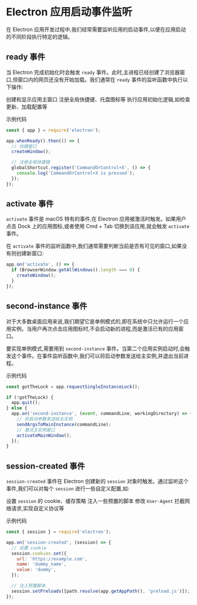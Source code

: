 # Electron 应用启动事件监听

在 Electron 应用开发过程中,我们经常需要监听应用的启动事件,以便在应用启动的不同阶段执行特定的逻辑。

## ready 事件

当 Electron 完成初始化时会触发 `ready` 事件。此时,主进程已经创建了浏览器窗口,但窗口内的网页还没有开始加载。我们通常在 `ready` 事件的监听函数中执行以下操作:

创建和显示应用主窗口
注册全局快捷键、托盘图标等
执行应用初始化逻辑,如检查更新、加载配置等

示例代码

```javascript
const { app } = require('electron');

app.whenReady().then(() => {
  // 创建窗口
  createWindow();

  // 注册全局快捷键
  globalShortcut.register('CommandOrControl+X', () => {
    console.log('CommandOrControl+X is pressed');
  });
});
```

## activate 事件

`activate` 事件是 macOS 特有的事件,在 Electron 应用被激活时触发。如果用户点击 Dock 上的应用图标,或者使用 Cmd + Tab 切换到该应用,就会触发 `activate` 事件。

在 `activate` 事件的监听函数中,我们通常需要判断当前是否有可见的窗口,如果没有则创建新窗口:

```javascript
app.on('activate', () => {
  if (BrowserWindow.getAllWindows().length === 0) {
    createWindow();
  }
});
```

## second-instance 事件

对于大多数桌面应用来说,我们期望它是单例模式的,即在系统中只允许运行一个应用实例。当用户再次点击应用图标时,不会启动新的进程,而是激活已有的应用窗口。

要实现单例模式,需要用到 `second-instance` 事件。当第二个应用实例启动时,会触发这个事件。在事件监听函数中,我们可以将启动参数发送给主实例,并退出当前进程。

示例代码

```javascript
const gotTheLock = app.requestSingleInstanceLock();

if (!gotTheLock) {
  app.quit();
} else {
  app.on('second-instance', (event, commandLine, workingDirectory) => {
    // 将启动参数发送给主实例
    sendArgsToMainInstance(commandLine);
    // 激活主实例窗口
    activateMainWindow();
  });
}
```

## session-created 事件

`session-created` 事件在 Electron 创建新的 `session` 对象时触发。通过监听这个事件,我们可以对每个 `session` 进行一些自定义配置,如:

设置 `session` 的 cookie、缓存策略
注入一些预置的脚本
修改 `User-Agent`
拦截网络请求,实现自定义协议等

示例代码

```javascript
const { session } = require('electron');

app.on('session-created', (session) => {
  // 设置 cookie
  session.cookies.set({
    url: 'https://example.com',
    name: 'dummy_name',
    value: 'dummy',
  });

  // 注入预置脚本
  session.setPreloads([path.resolve(app.getAppPath(), 'preload.js')]);
});
```
